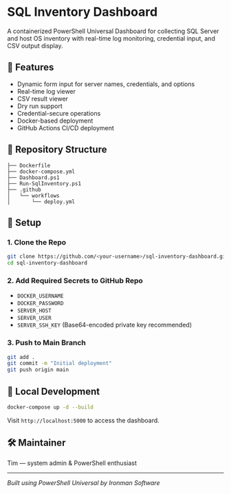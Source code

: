 # SQL Inventory Dashboard

A containerized PowerShell Universal Dashboard for collecting SQL Server and host OS inventory with real-time log monitoring, credential input, and CSV output display.

## 🚀 Features
- Dynamic form input for server names, credentials, and options
- Real-time log viewer
- CSV result viewer
- Dry run support
- Credential-secure operations
- Docker-based deployment
- GitHub Actions CI/CD deployment

## 📁 Repository Structure
```
├── Dockerfile
├── docker-compose.yml
├── Dashboard.ps1
├── Run-SqlInventory.ps1
├── .github
│   └── workflows
│       └── deploy.yml
```

## 🔧 Setup
### 1. Clone the Repo
```bash
git clone https://github.com/<your-username>/sql-inventory-dashboard.git
cd sql-inventory-dashboard
```

### 2. Add Required Secrets to GitHub Repo
- `DOCKER_USERNAME`
- `DOCKER_PASSWORD`
- `SERVER_HOST`
- `SERVER_USER`
- `SERVER_SSH_KEY` (Base64-encoded private key recommended)

### 3. Push to Main Branch
```bash
git add .
git commit -m "Initial deployment"
git push origin main
```

## 🐳 Local Development
```bash
docker-compose up -d --build
```
Visit `http://localhost:5000` to access the dashboard.

## 🛠 Maintainer
Tim — system admin & PowerShell enthusiast

---
*Built using PowerShell Universal by Ironman Software*
